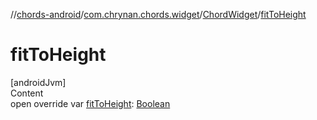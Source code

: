 //[chords-android](../../../index.md)/[com.chrynan.chords.widget](../index.md)/[ChordWidget](index.md)/[fitToHeight](fit-to-height.md)



# fitToHeight  
[androidJvm]  
Content  
open override var [fitToHeight](fit-to-height.md): [Boolean](https://kotlinlang.org/api/latest/jvm/stdlib/kotlin/-boolean/index.html)  



